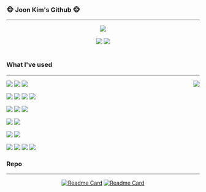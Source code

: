 

### 🐵 Joon Kim's Github 🐵
---

<div align="center">
<img src="http://mazandi.herokuapp.com/api?handle=wns312&theme=warm"/></a>
<br /><br />
<img src="http://mazassumnida.wtf/api/mini/generate_badge?boj=wns312"/></a>
<img src="https://hits.seeyoufarm.com/api/count/incr/badge.svg?url=https%3A%2F%2Fgithub.com%2Fwns312&count_bg=%234169E1&title_bg=%236C6C6C&icon=github.svg&icon_color=%23FFFFFF&title=Github&edge_flat=true"/></a>
<br /><br />
</div>


### What I've used



---


<img align="right" src="https://github-readme-stats.vercel.app/api?username=wns312"/>

 <img src="https://img.shields.io/badge/Java-007396?style=flat-square&logo=Java&logoColor=white"/></a> <img src="https://img.shields.io/badge/Python-3766AB?style=flat-square&logo=Python&logoColor=white"/></a> <img src="https://img.shields.io/badge/JavaScript-F7DF1E?style=flat-square&logo=JavaScript&logoColor=white"/></a>

<img src="https://img.shields.io/badge/Spring-6DB33F?style=flat-square&logo=Spring&logoColor=white"/></a> <img src="https://img.shields.io/badge/Spring Boot-6DB33F?style=flat-square&logo=Spring Boot&logoColor=white"/></a> <img src="https://img.shields.io/badge/Django-092E20?style=flat-square&logo=Django&logoColor=white"/></a> <img src="https://img.shields.io/badge/Hibernate-59666C?style=flat-square&logo=Hibernate&logoColor=white"/></a> 

<img src="https://img.shields.io/badge/MySQL-4479A1?style=flat-square&logo=MySQL&logoColor=white"/></a> <img src="https://img.shields.io/badge/PostgreSQL-4169E1?style=flat-square&logo=PostgreSQL&logoColor=white"/></a> <img src="https://img.shields.io/badge/Redis-DC382D?style=flat-square&logo=Redis&logoColor=white"/></a>

<img src="https://img.shields.io/badge/GitHub Actions-2088FF?style=flat-square&logo=GitHub Actions&logoColor=white"/></a> <img src="https://img.shields.io/badge/Docker-2496ED?style=flat-square&logo=Docker&logoColor=white"/></a>

<img src="https://img.shields.io/badge/AWS-232F3E?style=flat-square&logo=Amazon AWS&logoColor=white"/></a> <img src="https://img.shields.io/badge/Lambda-FF9900?style=flat-square&logo=AWS Lambda&logoColor=white"/></a>

<img src="https://img.shields.io/badge/Git-F05032?style=flat-square&logo=Git&logoColor=white"/></a>  <img src="https://img.shields.io/badge/Slack-4A154B?style=flat-square&logo=Slack&logoColor=white"/></a> <img src="https://img.shields.io/badge/Jira-0052CC?style=flat-square&logo=Jira Software&logoColor=white"/></a> <img src="https://img.shields.io/badge/Asana-273347?style=flat-square&logo=Asana&logoColor=white"/></a>

### Repo

---


<div align="center">

[![Readme Card](https://github-readme-stats.vercel.app/api/pin/?username=wns312&repo=TIL)](https://github.com/wns312/TIL) [![Readme Card](https://github-readme-stats.vercel.app/api/pin/?username=Coffee-Station&repo=coffee-station)](https://github.com/Coffee-Station/github-readme-stats)
  
</div>

